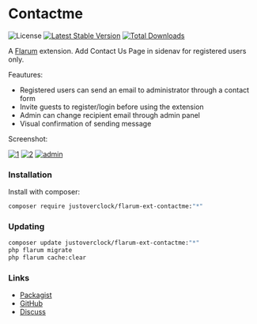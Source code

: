 # Contactme

![License](https://img.shields.io/badge/license-MIT-blue.svg) [![Latest Stable Version](https://img.shields.io/packagist/v/justoverclock/flarum-ext-contactme.svg)](https://packagist.org/packages/justoverclock/flarum-ext-contactme) [![Total Downloads](https://img.shields.io/packagist/dt/justoverclock/flarum-ext-contactme.svg)](https://packagist.org/packages/justoverclock/flarum-ext-contactme)

A [Flarum](http://flarum.org) extension. Add Contact Us Page in sidenav for registered users only.

Feautures:
 - Registered users can send an email to administrator through a contact form
 - Invite guests to register/login before using the extension
 - Admin can change recipient email through admin panel
 - Visual confirmation of sending message

Screenshot:

<a href="https://ibb.co/xXhVxTx"><img src="https://i.ibb.co/xXhVxTx/1.png" alt="1" border="0"></a> <a href="https://ibb.co/Dw5S5Pp"><img src="https://i.ibb.co/Dw5S5Pp/2.png" alt="2" border="0"></a> <a href="https://ibb.co/cys7HC5"><img src="https://i.ibb.co/cys7HC5/admin.png" alt="admin" border="0"></a>


### Installation

Install with composer:

```sh
composer require justoverclock/flarum-ext-contactme:"*"
```

### Updating

```sh
composer update justoverclock/flarum-ext-contactme:"*"
php flarum migrate
php flarum cache:clear
```

### Links

- [Packagist](https://packagist.org/packages/justoverclock/flarum-ext-contactme)
- [GitHub](https://github.com/justoverclockl/flarum-ext-contactme)
- [Discuss](https://flarum.it)
